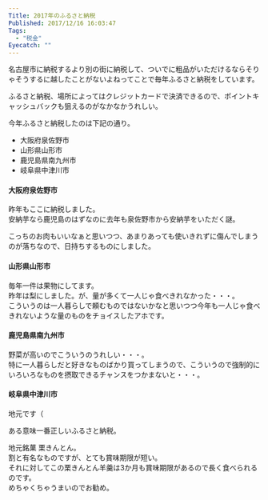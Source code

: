```yaml
---
Title: 2017年のふるさと納税
Published: 2017/12/16 16:03:47
Tags:
  - "税金"
Eyecatch: ""
---
```

名古屋市に納税するより別の街に納税して、ついでに粗品がいただけるならそりゃそうするに越したことがないよねってことで毎年ふるさと納税をしています。  

ふるさと納税、場所によってはクレジットカードで決済できるので、ポイントキャッシュバックも狙えるのがなかなかうれしい。  



今年ふるさと納税したのは下記の通り。  

* 大阪府泉佐野市
* 山形県山形市
* 鹿児島県南九州市
* 岐阜県中津川市

#### 大阪府泉佐野市

<?# EmbedLink "https://www.furusato-tax.jp/japan/prefecture/item_detail/27213/255825" /?>  
昨年もここに納税しました。  
安納芋なら鹿児島のはずなのに去年も泉佐野市から安納芋をいただく謎。  
<?# EmbedLink "https://www.furusato-tax.jp/japan/prefecture/item_detail/27213/283088" /?>  
こっちのお肉もいいなぁと思いつつ、あまりあっても使いきれずに傷んでしまうのが落ちなので、日持ちするものにしました。  

#### 山形県山形市
<?# EmbedLink "https://www.furusato-tax.jp/japan/prefecture/item_detail/06201/414955" /?>
毎年一件は果物にしてます。  
昨年は梨にしました。が、量が多くて一人じゃ食べきれなかった・・・。  
こういうのは一人暮らしで頼むものではないかなと思いつつ今年も一人じゃ食べきれないような量のものをチョイスしたアホです。  

#### 鹿児島県南九州市
<?# EmbedLink "https://www.furusato-tax.jp/japan/prefecture/item_detail/46223/377175" /?>
野菜が高いのでこういうのうれしい・・・。  
特に一人暮らしだと好きなものばかり買ってしまうので、こういうので強制的にいろいろなものを摂取できるチャンスをつかまないと・・・。  

#### 岐阜県中津川市
地元です（  

ある意味一番正しいふるさと納税。  
<?# EmbedLink "https://www.furusato-tax.jp/japan/prefecture/item_detail/21206/321558" /?>

地元銘菓 栗きんとん。  
割と有名なものですが、とても賞味期限が短い。  
それに対してこの栗きんとん羊羹は3か月も賞味期限があるので長く食べられるのです。  
めちゃくちゃうまいのでお勧め。



